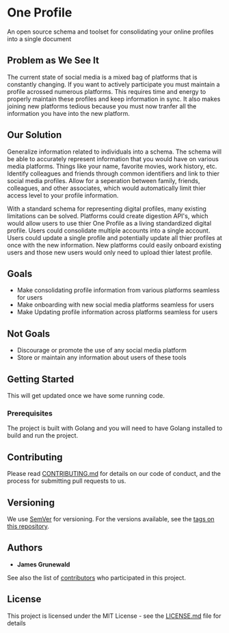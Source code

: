 # One Profile
An open source schema and toolset for consolidating your online profiles into a single document

## Problem as We See It
The current state of social media is a mixed bag of platforms that is constantly changing. If you want to actively participate you must maintain a profile acrossed numerous platforms. This requires time and energy to properly maintain these profiles and keep information in sync. It also makes joining new platforms tedious because you must now tranfer all the information you have into the new platform. 

## Our Solution 
Generalize information related to individuals into a schema. The schema will be able to accurately represent information that you would have on various media platforms. Things like your name, favorite movies, work history, etc. Identify colleagues and friends through common identifiers and link to thier social media profiles. Allow for a seperation between family, friends, colleagues, and other associates, which would automatically limit thier access level to your profile information. 

With a standard schema for representing digital profiles, many existing limitations can be solved. Platforms could create digestion API's, which would allow users to use thier One Profile as a living standardized digital profile. Users could consolidate multiple accounts into a single account. Users could update a single profile and potentially update all thier profiles at once with the new information. New platforms could easily onboard existing users and those new users would only need to upload thier latest profile.

## Goals
- Make consolidating profile information from various platforms seamless for users
- Make onboarding with new social media platforms seamless for users
- Make Updating profile information across platforms seamless for users

## Not Goals
- Discourage or promote the use of any social media platform
- Store or maintain any information about users of these tools

## Getting Started

This will get updated once we have some running code.

### Prerequisites

The project is built with Golang and you will need to have Golang installed to build and run the project.

## Contributing

Please read [CONTRIBUTING.md](https://github.com/jbgrunewald/oneProfile/blob/master/CONTRIBUTING.md) for details on our code of conduct, and the process for submitting pull requests to us.

## Versioning

We use [SemVer](http://semver.org/) for versioning. For the versions available, see the [tags on this repository](https://github.com/your/project/tags). 

## Authors

* **James Grunewald** 

See also the list of [contributors](https://github.com/your/project/contributors) who participated in this project.

## License

This project is licensed under the MIT License - see the [LICENSE.md](LICENSE.md) file for details

